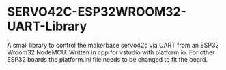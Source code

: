 # SERVO42C-ESP32WROOM32-UART-Library
A small library to control the makerbase servo42c via UART from an ESP32 Wroom32 NodeMCU. Written in cpp for vstudio with platform.io. For other ESP32 boards the platform.ini file needs to be changed to fit the board.

